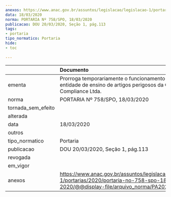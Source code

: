 ```yaml
---
anexos: https://www.anac.gov.br/assuntos/legislacao/legislacao-1/portarias/2020/portaria-no-758-spo-18-03-2020/@@display-file/arquivo_norma/PA2020-0758.pdf
data: 18/03/2020
norma: PORTARIA Nº 758/SPO, 18/03/2020
publicacao: DOU 20/03/2020, Seção 1, pág.113
tags:
- portaria
tipo_normatico: Portaria
hide: 
- toc 
 
---
```


|                    | Documento                                                                                                                                           |
|:-------------------|:----------------------------------------------------------------------------------------------------------------------------------------------------|
| ementa             | Prorroga temporariamente o funcionamento como entidade de ensino de artigos perigosos da Concepta DG Compliance Ltda.                               |
| norma              | PORTARIA Nº 758/SPO, 18/03/2020                                                                                                                     |
| tornada_sem_efeito |                                                                                                                                                     |
| alterada           |                                                                                                                                                     |
| data               | 18/03/2020                                                                                                                                          |
| outros             |                                                                                                                                                     |
| tipo_normatico     | Portaria                                                                                                                                            |
| publicacao         | DOU 20/03/2020, Seção 1, pág.113                                                                                                                    |
| revogada           |                                                                                                                                                     |
| em_vigor           |                                                                                                                                                     |
| anexos             | https://www.anac.gov.br/assuntos/legislacao/legislacao-1/portarias/2020/portaria-no-758-spo-18-03-2020/@@display-file/arquivo_norma/PA2020-0758.pdf |